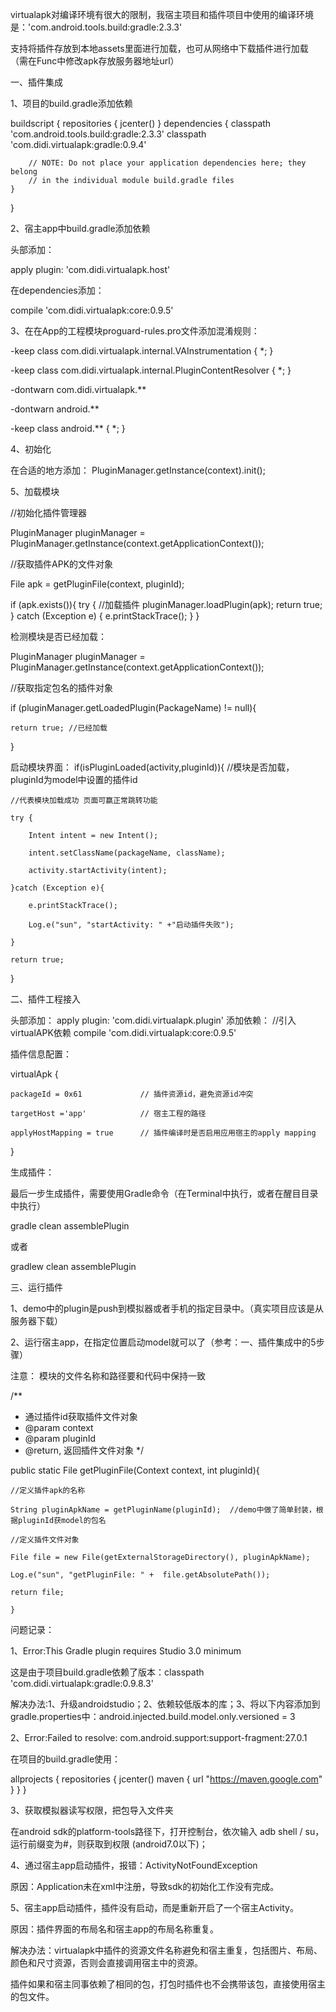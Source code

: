 
virtualapk对编译环境有很大的限制，我宿主项目和插件项目中使用的编译环境是：'com.android.tools.build:gradle:2.3.3'


支持将插件存放到本地assets里面进行加载，也可从网络中下载插件进行加载（需在Func中修改apk存放服务器地址url）

一、插件集成

1、项目的build.gradle添加依赖

buildscript {
    repositories {
        jcenter()
    }
    dependencies {
        classpath 'com.android.tools.build:gradle:2.3.3'
        classpath 'com.didi.virtualapk:gradle:0.9.4'

        // NOTE: Do not place your application dependencies here; they belong
        // in the individual module build.gradle files
    }
}

2、宿主app中build.gradle添加依赖

头部添加：

apply plugin: 'com.didi.virtualapk.host'

在dependencies添加：

compile 'com.didi.virtualapk:core:0.9.5'


3、在在App的工程模块proguard-rules.pro文件添加混淆规则：

-keep class com.didi.virtualapk.internal.VAInstrumentation { *; }

-keep class com.didi.virtualapk.internal.PluginContentResolver { *; }

-dontwarn com.didi.virtualapk.**

-dontwarn android.**

-keep class android.** { *; }


4、初始化

在合适的地方添加：
PluginManager.getInstance(context).init();


5、加载模块

//初始化插件管理器

PluginManager pluginManager = PluginManager.getInstance(context.getApplicationContext());

//获取插件APK的文件对象

File apk = getPluginFile(context, pluginId);

if (apk.exists()){
    try {
        //加载插件
        pluginManager.loadPlugin(apk);
        return true;
    } catch (Exception e) {
        e.printStackTrace();
    }
}

检测模块是否已经加载：

PluginManager pluginManager = PluginManager.getInstance(context.getApplicationContext());

//获取指定包名的插件对象

if (pluginManager.getLoadedPlugin(PackageName) != null){

    return true; //已经加载

}

启动模块界面：
if(isPluginLoaded(activity,pluginId)){ //模块是否加载，pluginId为model中设置的插件id

    //代表模块加载成功 页面可赢正常跳转功能

    try {

        Intent intent = new Intent();

        intent.setClassName(packageName, className);

        activity.startActivity(intent);

    }catch (Exception e){

        e.printStackTrace();

        Log.e("sun", "startActivity: " +"启动插件失败");

    }

    return true;

}


二、插件工程接入

头部添加：
apply plugin: 'com.didi.virtualapk.plugin'
添加依赖：
//引入virtualAPK依赖
compile 'com.didi.virtualapk:core:0.9.5'

插件信息配置：

virtualApk {

    packageId = 0x61             // 插件资源id，避免资源id冲突

    targetHost ='app'            // 宿主工程的路径

    applyHostMapping = true      // 插件编译时是否启用应用宿主的apply mapping

}

生成插件：

最后一步生成插件，需要使用Gradle命令（在Terminal中执行，或者在醒目目录中执行）

gradle clean assemblePlugin

或者

gradlew clean assemblePlugin


三、运行插件

1、demo中的plugin是push到模拟器或者手机的指定目录中。（真实项目应该是从服务器下载）

2、运行宿主app，在指定位置启动model就可以了（参考：一、插件集成中的5步骤）

注意：
模块的文件名称和路径要和代码中保持一致

/**
 * 通过插件id获取插件文件对象
 * @param context
 * @param pluginId
 * @return, 返回插件文件对象
 */

public static File getPluginFile(Context context, int pluginId){

    //定义插件apk的名称

    String pluginApkName = getPluginName(pluginId);  //demo中做了简单封装，根据pluginId获model的包名

    //定义插件文件对象

    File file = new File(getExternalStorageDirectory(), pluginApkName);

    Log.e("sun", "getPluginFile: " +  file.getAbsolutePath());

    return file;

    }

问题记录：

1、Error:This Gradle plugin requires Studio 3.0 minimum

这是由于项目build.gradle依赖了版本：classpath 'com.didi.virtualapk:gradle:0.9.8.3'

解决办法:1、升级androidstudio；2、依赖较低版本的库；3、将以下内容添加到gradle.properties中：android.injected.build.model.only.versioned = 3


2、Error:Failed to resolve: com.android.support:support-fragment:27.0.1

在项目的build.gradle使用：

allprojects {
    repositories {
        jcenter()
        maven { url "https://maven.google.com" }
    }
}

3、获取模拟器读写权限，把包导入文件夹

在android sdk的platform-tools路径下，打开控制台，依次输入 adb shell / su，运行前缀变为#，则获取到权限  (android7.0以下)；

4、通过宿主app启动插件，报错：ActivityNotFoundException

原因：Application未在xml中注册，导致sdk的初始化工作没有完成。

5、宿主app启动插件，插件没有启动，而是重新开启了一个宿主Activity。

原因：插件界面的布局名和宿主app的布局名称重复。

解决办法：virtualapk中插件的资源文件名称避免和宿主重复，包括图片、布局、颜色和尺寸资源，否则会直接调用宿主中的资源。

插件如果和宿主同事依赖了相同的包，打包时插件也不会携带该包，直接使用宿主的包文件。





